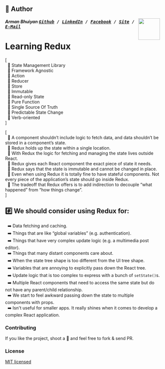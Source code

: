 ## 📝 Author
[<img src="https://media.licdn.com/dms/image/C5103AQE3SdZqmIyW0A/profile-displayphoto-shrink_200_200/0?e=1533168000&v=beta&t=reTZbwaCbB9R9V47Q9XiBGgGpY6_dS0KSK_gA8WsVCc" align="right" height="70" width="70">](http://armanbhuiyan.com)

##### Arman Bhuiyan <kbd>[Github](https://github.com/arman37) / [LinkedIn](https://www.linkedin.com/in/arman-bhuiyan) / [Facebook](https://www.facebook.com/arman.it37) / [Site](http://armanbhuiyan.com) /  [E-Mail](mailto:arman.it37@gmail.com)</kbd>

# Learning Redux

[ <br />
&nbsp; :diamond_shape_with_a_dot_inside: State Management Library <br />
&nbsp; :diamond_shape_with_a_dot_inside: Framework Agnostic <br />
&nbsp; :diamond_shape_with_a_dot_inside: Action <br />
&nbsp; :diamond_shape_with_a_dot_inside: Reducer <br />
&nbsp; :diamond_shape_with_a_dot_inside: Store <br />
&nbsp; :diamond_shape_with_a_dot_inside: Immutable <br />
&nbsp; :diamond_shape_with_a_dot_inside: Read-only State <br />
&nbsp; :diamond_shape_with_a_dot_inside: Pure Function <br />
&nbsp; :diamond_shape_with_a_dot_inside: Single Source Of Truth <br />
&nbsp; :diamond_shape_with_a_dot_inside: Predictable State Change <br />
&nbsp; :diamond_shape_with_a_dot_inside: Verb-oriented <br />
]

[ <br />
&nbsp; :diamond_shape_with_a_dot_inside: A component shouldn’t include logic to fetch data, and data shouldn’t be stored in a component’s state. <br />
&nbsp; :diamond_shape_with_a_dot_inside: Redux holds up the state within a single location. <br />
&nbsp; :diamond_shape_with_a_dot_inside: With Redux the logic for fetching and managing the state lives outside React. <br />
&nbsp; :diamond_shape_with_a_dot_inside: Redux gives each React component the exact piece of state it needs. <br />
&nbsp; :diamond_shape_with_a_dot_inside: Redux says that the state is immutable and cannot be changed in place. <br />
&nbsp; :diamond_shape_with_a_dot_inside: Even when using Redux it is totally fine to have stateful components. Not every piece of the application’s state should go inside Redux. <br />
&nbsp; :diamond_shape_with_a_dot_inside: The tradeoff that Redux offers is to add indirection to decouple “what happened” from “how things change”. <br />
]

## :hash: We should consider using Redux for:
&nbsp; :arrow_right: Data fetching and caching. <br />
&nbsp; :arrow_right: Things that are like “global variables” (e.g. authentication). <br />
&nbsp; :arrow_right: Things that have very complex update logic (e.g. a multimedia post editor). <br />
&nbsp; :arrow_right: Things that many distant components care about. <br />
&nbsp; :arrow_right: When the state tree shape is too different from the UI tree shape. <br />
&nbsp; :arrow_right: Variables that are annoying to explicitly pass down the React tree. <br />
&nbsp; :arrow_right: Update logic that is too complex to express with a bunch of `setState()`s. <br />
&nbsp; :arrow_right: Multiple React components that need to access the same state but do not have any parent/child relationship. <br />
&nbsp; :arrow_right: We start to feel awkward passing down the state to multiple components with props. <br />
&nbsp; :arrow_right: Isn't useful for smaller apps. It really shines when it comes to develop a complex React application. <br />


### Contributing
If you like the project, shoot a :star2: and feel free to fork & send PR.

### License

[MIT licensed](./LICENSE)

